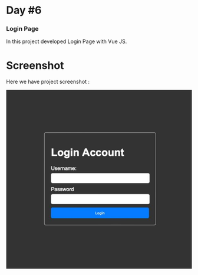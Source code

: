 # Day #6

### Login Page
In this project developed Login Page with Vue JS.

# Screenshot
Here we have project screenshot :

![screenshot](screenshot.jpeg)